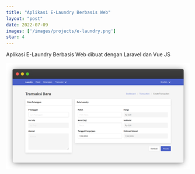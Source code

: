```yaml
---
title: "Aplikasi E-Laundry Berbasis Web"
layout: "post"
date: 2022-07-09
images: ['/images/projects/e-laundry.png']
star: 4
---
```


Aplikasi E-Laundry Berbasis Web dibuat dengan Laravel dan Vue JS

![Preview](/images/projects/e-laundry.png)